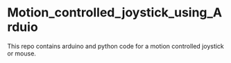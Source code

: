 # Motion_controlled_joystick_using_Arduio
This repo contains arduino and python code for a motion controlled joystick or mouse. 
